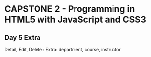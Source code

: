 # CAPSTONE 2 - Programming in HTML5 with JavaScript and CSS3

## Day 5 Extra
Detail, Edit, Delete : Extra: department, course, instructor 
